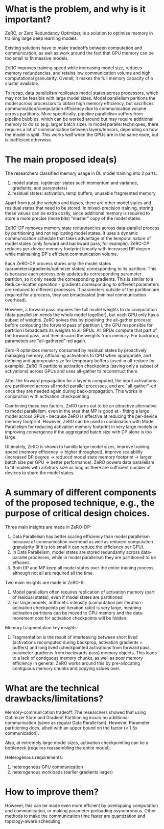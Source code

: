 # What is the problem, and why is it important?

ZeRO, or Zero Redundancy Optimizer, is a solution to optimize memory in training large deep learning models. 

Existing solutions have to make tradeoffs between computation and communication, as well as work around the fact that GPU memory can be too small to fit massive models.

ZeRO improves training speed while increasing model size, reduces memory redundancies, and retains low communication volume and high computational granularity. Overall, it makes the full memory capacity of a cluster available.

To recap, data parallelism replicates model states across processors, which may not be feasible with large model sizes. Model parallelism paritions the model
across processors to obtain high memory efficiency, but sacrifices communication/computation efficiency due to communication volume across partitions. More specifically, pipeline parallelism suffers from pipeline bubbles, which can be worked around but may require additional memory to do so (e.g. larger batch size). In model parallel techniques, there requires a lot of communication between layers/tensors, depending on how the model is split. This works well when the GPUs are in the same node, but is inefficient otherwise. 

# The main proposed idea(s)

The researchers classified memory usage in DL model training into 2 parts:
1) model states: (optimizer states such momentum and variance, gradients, and parameters)
2) residual states: activation, temp buffers, unusable fragmented memory

Apart from just the weights and biases, there are other model states and residual states that need to be stored. In mixed-precision training, storing these values can be extra costly, since additional memory is required to store a more precise (more bits) "master" copy of the model states. 

ZeRO-DP removes memory state redundancies across data-parallel process by partitioning and not replicating model states. It uses a dynamic communication schedule that takes advantage of the temporal nature of model states (only forward and backward pass, for example). ZeRO-DP reduces per-device memory footprint linearly with increased DP degree while maintaining DP's efficient communication volume. 

Each ZeRO-DP process stores only the model states (parameters/gradients/optimizer states) corresponding to its partition. This is because each process only updates its corresponding parameter partition, so it only needs the corresponding gradients. This is similar to a Reduce-Scatter operation - gradients corresponding to different parameters are reduced to different processes. If parameters outside of the partition are required for a process, they are broadcasted (minimal communication overhead). 

However, a forward pass requires the full model weights to do computation (data parallelism needs the whole model together), but each GPU only has a subset of weights. ZeRO solves this by pipelining the all-gather process: before computing the forward pass of partition i, the GPU responsible for partition i broadcasts its weights to all GPUs. All GPUs compute that part of the forward pass, and then discard the weights from memory. For backprop, parameters are "all-gathered"-ed again. 

Zero-R optimizes memory consumed by residual states by proactively managing memory, offloading activations to CPU when appropriate, and defining and appropriate size for temporary buffers (used in all-reduce for example). ZeRO-R partitions activation checkpoints (saving only a subset of activations) across GPUs and uses all-gather to reconstruct them. 

After the forward propagation for a layer is computed, the input activations are partitioned across all model parallel processes, and are "all-gather"-ed once they are needed again during back-propagation. This works in conjunction with activation checkpointing. 

Combining these two factors, ZeRO turns out to be an attractive alternative to model parallelism, even in the area that MP is good at - fitting a large model across GPUs - because ZeRO is effective at reducing the per-device memory footprint. However, ZeRO can be used in combination with Model Parallelism for reducing activation memory footprint in very large models or improving convergence if the aggregated batch size with DP alone is too large. 

Ultimately, ZeRO is shown to handle large model sizes, improve training speed (memory efficiency -> higher throughput), improve scalability (increased DP degree -> reduced model state memory footprint -> larger batch size per GPU -> better performance). ZeRO powers data parallelism to fit models with arbitrary size as long as there are sufficient number of devices to share the model states. 


# A summary of different components of the proposed technique, e.g., the purpose of critical design choices.

Three main insights are made in ZeRO-DP:
1) Data Parallelism has better scaling efficiency than model parallelism because of communication overhead as well as reduced computation granularity (if it is too small it can reduce the efficiency per GPU).
2) In Data Parallelism, model states are stored redundantly across data-parallel processes, while in model parallelism they are partitioned to be efficient.
3) Both DP and MP keep all model states over the entire training process, although not all are required all the time.

Two main insights are made in ZeRO-R:
1) Model parallelism often requires replication of activation memory (part of residual states), even if model states are partitioned
2) For large models, arithmetic intensity (computation per iteration : activation checkpoints per iteration ratio) is very large, meaning activation partitions can be moved to CPU memory and the data-movement cost for activation checkpoints will be hidden. 

Memory fragmentation key insights:
1) Fragmentation is the result of interleaving between short lived (activations recomputed during backprop, activation gradients + buffers) and long lived (checkpointed activations from forward pass, parameter gradients from backwards pass) memory objects.
This leads to a lack of contiguous memory chunks, as well as poor memory efficiency in general. ZeRO works around this by pre-allocating contiguous memory chunks and copying values over. 


# What are the technical drawbacks/limitations?

Memory-communication tradeoff: The researchers showed that using Optimizer State and Gradient Partitioning incurs no additional communication (same as regular Data Parallelism). However, Parameter partitioning does, albeit with an upper bound on the factor (< 1.5x communication).

Also, at extremely large model sizes, activation checkpointing can be a bottleneck (requires reassembling the entire model). 

Heterogenous requirements:
1) heterogenous GPU communication
2) heterogenous workloads (earlier gradients larger)
# How to improve them?

However, this can be made even more efficient by overlapping computation and communication, or making parameter preloading asynchronous. Other methods to make the communication time faster are quantization and topology-aware scheduling. 
